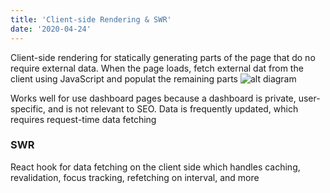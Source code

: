 ```yaml
---
title: 'Client-side Rendering & SWR'
date: '2020-04-24'
---
```


Client-side rendering for statically generating parts of the page that do no require external data. When the page loads, fetch external dat from the client using JavaScript and populat the remaining parts
![alt diagram](https://nextjs.org/static/images/learn/data-fetching/client-side-rendering.png)

Works well for use dashboard pages because a dashboard is private, user-specific, and is not relevant to SEO. Data is frequently updated, which requires request-time data fetching


### SWR
React hook for data fetching on the client side which handles caching, revalidation, focus tracking, refetching on interval, and more